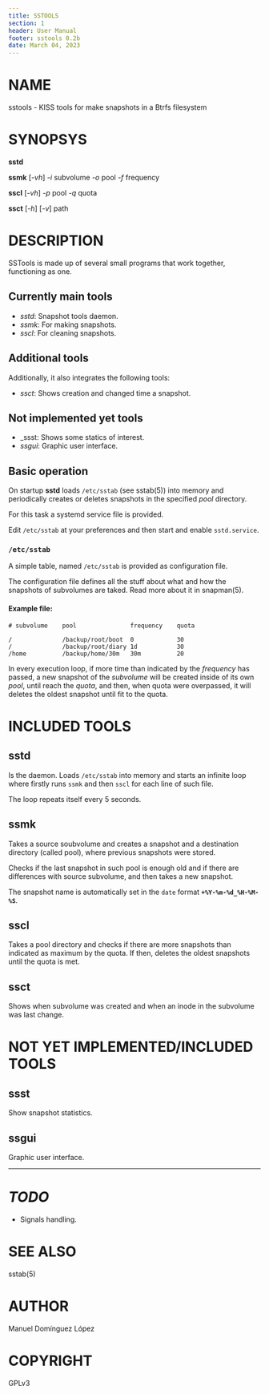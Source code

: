 ```yaml
---
title: SSTOOLS
section: 1
header: User Manual
footer: sstools 0.2b
date: March 04, 2023
---
```



# NAME

sstools - KISS tools for make snapshots in a Btrfs filesystem

# SYNOPSYS

**sstd**

**ssmk** [*-vh*] *-i* subvolume *-o* pool *-f* frequency

**sscl** [*-vh*] *-p* pool *-q* quota

**ssct** [*-h*] [*-v*] path


# DESCRIPTION

SSTools is made up of several small programs that work together, functioning
as one.

## Currently main tools

- _sstd_: Snapshot tools daemon.
- _ssmk_: For making snapshots.
- _sscl_: For cleaning snapshots.

## Additional tools

Additionally, it also integrates the following tools:

- _ssct_: Shows creation and changed time a snapshot.

## Not implemented yet tools

- _ssst: Shows some statics of interest.
- _ssgui_: Graphic user interface.


## Basic operation

On startup **sstd** loads `/etc/sstab` (see sstab(5)) into memory and
periodically creates or deletes snapshots in the specified _pool_
directory.

For this task a systemd service file is provided.

Edit `/etc/sstab` at your preferences and then start and enable
`sstd.service`.

### `/etc/sstab`

A simple table, named `/etc/sstab` is provided as configuration file.

The configuration file defines all the stuff about
what and how the snapshots of subvolumes are taked.
Read  more about it in snapman(5).

#### Example file:


    # subvolume    pool               frequency    quota
 
    /              /backup/root/boot  0            30
    /              /backup/root/diary 1d           30
    /home          /backup/home/30m   30m          20


In every execution loop, if more time than indicated by the
_frequency_ has passed, a new snapshot of the _subvolume_ will be
created inside of its own _pool_, until reach the _quota_, and then,
when quota were overpassed, it will deletes the oldest snapshot until
fit to the quota.

# INCLUDED TOOLS

## sstd

Is the daemon. Loads `/etc/sstab` into memory and starts an infinite
loop where firstly runs `ssmk` and then `sscl` for each line of such file.

The loop repeats itself every 5 seconds.

## ssmk

Takes a source soubvolume and creates a snapshot and a destination
directory (called pool), where previous snapshots were stored.

Checks if the last snapshot in such pool is enough old and if there
are differences with source subvolume, and then takes a new snapshot.

The snapshot name is automatically set in the `date` format
**`+%Y-%m-%d_%H-%M-%S`**.


## sscl

Takes a pool directory and checks if there are more snapshots than
indicated as maximum by the quota. If then, deletes the oldest snapshots until the quota is met.

## ssct

Shows when subvolume was created and when an inode in the subvolume
was last change.

# NOT YET IMPLEMENTED/INCLUDED TOOLS

## ssst

Show snapshot statistics.

## ssgui

Graphic user interface.

---

# _TODO_

- Signals handling.

# SEE ALSO

sstab(5)
	
# AUTHOR

Manuel Domínguez López <mdomlopatgmaildotcom>
	
# COPYRIGHT

GPLv3
